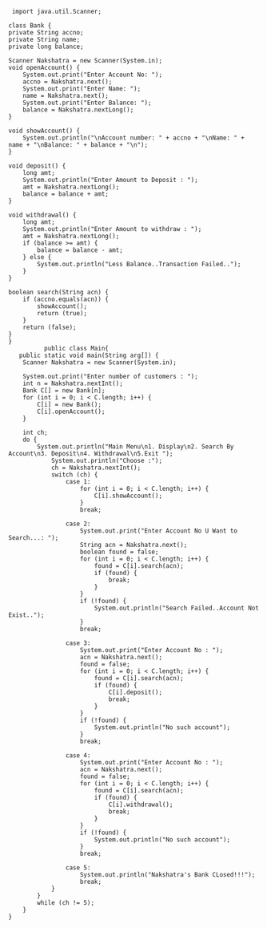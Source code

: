      import java.util.Scanner;

    class Bank {
    private String accno;
    private String name;
    private long balance;

    Scanner Nakshatra = new Scanner(System.in);
    void openAccount() {
        System.out.print("Enter Account No: ");
        accno = Nakshatra.next();
        System.out.print("Enter Name: ");
        name = Nakshatra.next();
        System.out.print("Enter Balance: ");
        balance = Nakshatra.nextLong();
    }

    void showAccount() {
        System.out.println("\nAccount number: " + accno + "\nName: " + name + "\nBalance: " + balance + "\n");
    }

    void deposit() {
        long amt;
        System.out.println("Enter Amount to Deposit : ");
        amt = Nakshatra.nextLong();
        balance = balance + amt;
    }

    void withdrawal() {
        long amt;
        System.out.println("Enter Amount to withdraw : ");
        amt = Nakshatra.nextLong();
        if (balance >= amt) {
            balance = balance - amt;
        } else {
            System.out.println("Less Balance..Transaction Failed..");
        }
    }

    boolean search(String acn) {
        if (accno.equals(acn)) {
            showAccount();
            return (true);
        }
        return (false);
    }
    }
              public class Main{
       public static void main(String arg[]) {
        Scanner Nakshatra = new Scanner(System.in);

        System.out.print("Enter number of customers : ");
        int n = Nakshatra.nextInt();
        Bank C[] = new Bank[n];
        for (int i = 0; i < C.length; i++) {
            C[i] = new Bank();
            C[i].openAccount();
        }
        
        int ch;
        do {
            System.out.println("Main Menu\n1. Display\n2. Search By Account\n3. Deposit\n4. Withdrawal\n5.Exit ");
                System.out.println("Choose :"); 
                ch = Nakshatra.nextInt();
                switch (ch) {
                    case 1:
                        for (int i = 0; i < C.length; i++) {
                            C[i].showAccount();
                        }
                        break;

                    case 2:
                        System.out.print("Enter Account No U Want to Search...: ");
                        String acn = Nakshatra.next();
                        boolean found = false;
                        for (int i = 0; i < C.length; i++) {
                            found = C[i].search(acn);
                            if (found) {
                                break;
                            }
                        }
                        if (!found) {
                            System.out.println("Search Failed..Account Not Exist..");
                        }
                        break;

                    case 3:
                        System.out.print("Enter Account No : ");
                        acn = Nakshatra.next();
                        found = false;
                        for (int i = 0; i < C.length; i++) {
                            found = C[i].search(acn);
                            if (found) {
                                C[i].deposit();
                                break;
                            }
                        }
                        if (!found) {
                            System.out.println("No such account");
                        }
                        break;

                    case 4:
                        System.out.print("Enter Account No : ");
                        acn = Nakshatra.next();
                        found = false;
                        for (int i = 0; i < C.length; i++) {
                            found = C[i].search(acn);
                            if (found) {
                                C[i].withdrawal();
                                break;
                            }
                        }
                        if (!found) {
                            System.out.println("No such account");
                        }
                        break;

                    case 5:
                        System.out.println("Nakshatra's Bank CLosed!!!");
                        break;
                }
            }
            while (ch != 5);
        }
    }
